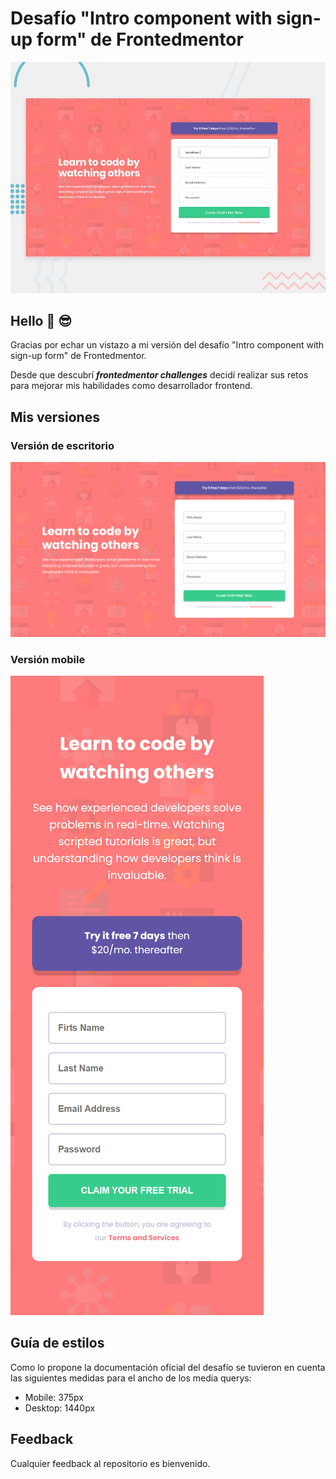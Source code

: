 # Desafío "Intro component with sign-up form" de Frontedmentor 
![Intro component with sign-up form preview](https://raw.githubusercontent.com/raulpinve/intro-component-with-sign-up-form/main/design/design/desktop-preview.jpg)

## Hello :metal:  :sunglasses:

Gracias por echar un vistazo a mi versión del desafío "Intro component with sign-up form" de Frontedmentor. 

Desde que descubrí <b><i>frontedmentor challenges</i></b> decidí realizar sus retos para mejorar mis habilidades como desarrollador frontend.

## Mis versiones 

### Versión de escritorio
![Intro component with sign-up form desktop preview](https://raw.githubusercontent.com/raulpinve/intro-component-with-sign-up-form/main/images/desktop-preview.png)
### Versión mobile
![Intro component with sign-up form mobile preview](https://raw.githubusercontent.com/raulpinve/intro-component-with-sign-up-form/main/images/mobile-preview.png)

## Guía de estilos
Como lo propone la documentación oficial del desafío se tuvieron en cuenta las siguientes medidas para el ancho de los media querys: 

- Mobile: 375px
- Desktop: 1440px

## Feedback
Cualquier feedback al repositorio es bienvenido.
